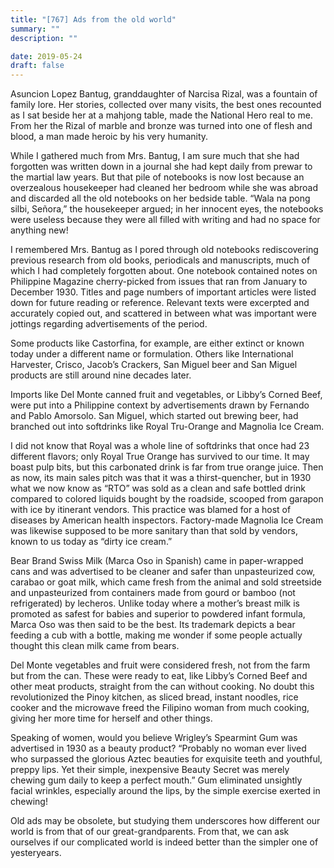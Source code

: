 ```yaml
---
title: "[767] Ads from the old world"
summary: ""
description: ""

date: 2019-05-24
draft: false
---
```


Asuncion Lopez Bantug, granddaughter of Narcisa Rizal, was a fountain of family lore. Her stories, collected over many visits, the best ones recounted as I sat beside her at a mahjong table, made the National Hero real to me. From her the Rizal of marble and bronze was turned into one of flesh and blood, a man made heroic by his very humanity.

While I gathered much from Mrs. Bantug, I am sure much that she had forgotten was written down in a journal she had kept daily from prewar to the martial law years. But that pile of notebooks is now lost because an overzealous housekeeper had cleaned her bedroom while she was abroad and discarded all the old notebooks on her bedside table. “Wala na pong silbi, Señora,” the housekeeper argued; in her innocent eyes, the notebooks were useless because they were all filled with writing and had no space for anything new!

I remembered Mrs. Bantug as I pored through old notebooks rediscovering previous research from old books, periodicals and manuscripts, much of which I had completely forgotten about. One notebook contained notes on Philippine Magazine cherry-picked from issues that ran from January to December 1930. Titles and page numbers of important articles were listed down for future reading or reference. Relevant texts were excerpted and accurately copied out, and scattered in between what was important were jottings regarding advertisements of the period.

Some products like Castorfina, for example, are either extinct or known today under a different name or formulation. Others like International Harvester, Crisco, Jacob’s Crackers, San Miguel beer and San Miguel products are still around nine decades later.

Imports like Del Monte canned fruit and vegetables, or Libby’s Corned Beef, were put into a Philippine context by advertisements drawn by Fernando and Pablo Amorsolo. San Miguel, which started out brewing beer, had branched out into softdrinks like Royal Tru-Orange and Magnolia Ice Cream.

I did not know that Royal was a whole line of softdrinks that once had 23 different flavors; only Royal True Orange has survived to our time. It may boast pulp bits, but this carbonated drink is far from true orange juice. Then as now, its main sales pitch was that it was a thirst-quencher, but in 1930 what we now know as “RTO” was sold as a clean and safe bottled drink compared to colored liquids bought by the roadside, scooped from garapon with ice by itinerant vendors. This practice was blamed for a host of diseases by American health inspectors. Factory-made Magnolia Ice Cream was likewise supposed to be more sanitary than that sold by vendors, known to us today as “dirty ice cream.”

Bear Brand Swiss Milk (Marca Oso in Spanish) came in paper-wrapped cans and was advertised to be cleaner and safer than unpasteurized cow, carabao or goat milk, which came fresh from the animal and sold streetside and unpasteurized from containers made from gourd or bamboo (not refrigerated) by lecheros. Unlike today where a mother’s breast milk is promoted as safest for babies and superior to powdered infant formula, Marca Oso was then said to be the best. Its trademark depicts a bear feeding a cub with a bottle, making me wonder if some people actually thought this clean milk came from bears.

Del Monte vegetables and fruit were considered fresh, not from the farm but from the can. These were ready to eat, like Libby’s Corned Beef and other meat products, straight from the can without cooking. No doubt this revolutionized the Pinoy kitchen, as sliced bread, instant noodles, rice cooker and the microwave freed the Filipino woman from much cooking, giving her more time for herself and other things.

Speaking of women, would you believe Wrigley’s Spearmint Gum was advertised in 1930 as a beauty product? “Probably no woman ever lived who surpassed the glorious Aztec beauties for exquisite teeth and youthful, preppy lips. Yet their simple, inexpensive Beauty Secret was merely chewing gum daily to keep a perfect mouth.” Gum eliminated unsightly facial wrinkles, especially around the lips, by the simple exercise exerted in chewing!

Old ads may be obsolete, but studying them underscores how different our world is from that of our great-grandparents. From that, we can ask ourselves if our complicated world is indeed better than the simpler one of yesteryears.
